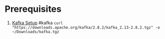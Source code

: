 # Prerequisites
1. [Kafka Setup](https://www.digitalocean.com/community/tutorials/how-to-install-apache-kafka-on-ubuntu-20-04) #kafka 
`curl "https://downloads.apache.org/kafka/2.8.2/kafka_2.13-2.8.2.tgz" -o ~/Downloads/kafka.tgz`
